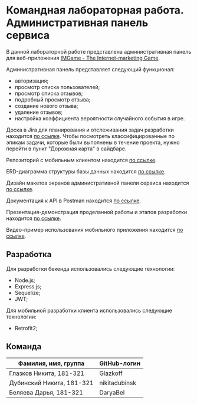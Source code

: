 # Командная лабораторная работа. Административная панель сервиса

В данной лабораторной работе представлена административная панель для веб-приложения [IMGame - The Internet-marketing Game](https://marketing-game.herokuapp.com/).

Административная панель представляет следующий функционал:
* авторизация;
* просмотр списка пользователей;
* просмотр списка отзывов;
* подробный просмотр отзыва;
* создание нового отзыва;
* удаление отзывов;
* настройка коэффициента вероятности случайного события в игре.


Доска в Jira для планирования и отслеживания задач разработки находится [по ссылке](https://team-mobile-working.atlassian.net/jira/software/projects/TMW/boards/1). Чтобы посмотреть классифицированные по эпикам задачи, которые были выполнены в течение проекта, нужно перейти в пункт "Дорожная карта" в сайдбаре.

Репозиторий с мобильным клиентом находится [по ссылке](https://github.com/Glazkoff/teammobile).

ERD-диаграмма структуры базы данных находится [по ссылке](https://drive.google.com/file/d/1PLNejcrbJZcc03XtH06Lnhs3f44Kci1x/view?usp=sharing).

Дизайн макетов экранов административной панели сервиса находится [по ссылке](https://www.figma.com/file/lXu3NJ0uUePkZrMjr7XfyQ/%D0%9C%D0%BE%D0%B1%D0%B8%D0%BB%D1%8C%D0%BD%D0%BE%D0%B5-%D0%BF%D1%80%D0%B8%D0%BB%D0%BE%D0%B6%D0%B5%D0%BD%D0%B8%D0%B5?node-id=0%3A1).

Документация к API в Postman находится [по ссылке](https://documenter.getpostman.com/view/13839056/TVmV7aQh).

Презентация-демонстрация проделанной работы и этапов разработки находится [по ссылке](https://docs.google.com/presentation/d/1i0vlyeyup1YPJAhI40mMQ9fRyuGNBinChaXJAfSOAcs/edit?usp=sharing).

Видео-пример использования мобильного приложения находится [по ссылке](https://drive.google.com/file/d/1W8ho5JZt05joLmt5yg62AdO2I4-xgaab/view?usp=sharing).


## Разработка

Для разработки бекенда использовались следующие технологии:

* Node.js;
* Express.js;
* Sequelize;
* JWT;

Для мобильной разработки клиента использовались следующие технологии:

* Retrofit2;

## Команда

| Фамилия, имя, группа       | GitHub-логин  |
| ---------------------------| --------------|
| Глазков Никита, 181-321    | Glazkoff      |
| Дубинский Никита, 181-321  | nikitadubinsk |
| Беляева Дарья, 181-321     | DaryaBel      |
